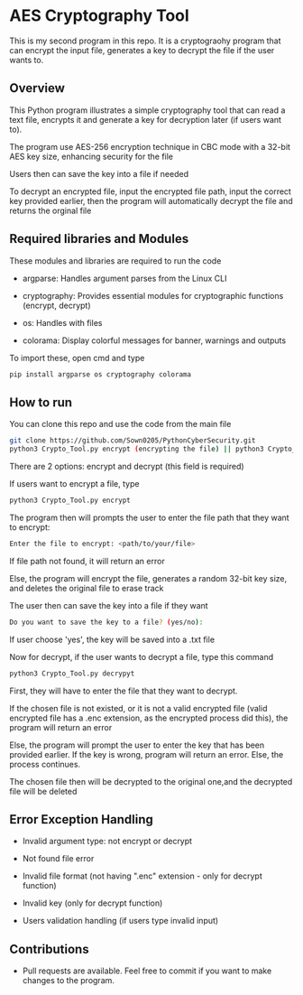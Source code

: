 # AES Cryptography Tool
This is my second program in this repo. It is a cryptograohy program that can encrypt the input file, generates a key to decrypt the file if the user wants to.

## Overview
This Python program illustrates a simple cryptography tool that can read a text file, encrypts it and generate a key for decryption later (if users want to).

The program use AES-256 encryption technique in CBC mode with a 32-bit AES key size, enhancing security for the file

Users then can save the key into a file if needed

To decrypt an encrypted file, input the encrypted file path, input the correct key provided earlier, then the program will automatically decrypt the file and returns the orginal file

## Required libraries and Modules

These modules and libraries are required to run the code

- argparse: Handles argument parses from the Linux CLI

- cryptography: Provides essential modules for cryptographic functions (encrypt, decrypt)

- os: Handles with files

- colorama: Display colorful messages for banner, warnings and outputs

To import these, open cmd and type

```bash
pip install argparse os cryptography colorama
```

## How to run

You can clone this repo and use the code from the main file

```bash
git clone https://github.com/Sown0205/PythonCyberSecurity.git
python3 Crypto_Tool.py encrypt (encrypting the file) || python3 Crypto_Tool.py (decrypting the file)
```
There are 2 options: encrypt and decrypt (this field is required)

If users want to encrypt a file, type

```bash
python3 Crypto_Tool.py encrypt
```

The program then will prompts the user to enter the file path that they want to encrypt:

```bash
Enter the file to encrypt: <path/to/your/file>
```

If file path not found, it will return an error

Else, the program will encrypt the file, generates a random 32-bit key size, and deletes the original file to erase track

The user then can save the key into a file if they want

```bash
Do you want to save the key to a file? (yes/no):
```

If user choose 'yes', the key will be saved into a .txt file

Now for decrypt, if the user wants to decrypt a file, type this command

```bash
python3 Crypto_Tool.py decrypyt
```

First, they will have to enter the file that they want to decrypt. 

If the chosen file is not existed, or it is not a valid encrypted file (valid encrypted file has a .enc extension, as the encrypted process did this), the program will return an error

Else, the program will prompt the user to enter the key that has been provided earlier. If the key is wrong, program will return an error. Else, the process continues.

The chosen file then will be decrypted to the original one,and the decrypted file will be deleted

## Error Exception Handling

- Invalid argument type: not encrypt or decrypt

- Not found file error

- Invalid file format (not having ".enc" extension - only for decrypt function)

- Invalid key (only for decrypt function)

- Users validation handling (if users type invalid input)

## Contributions

- Pull requests are available. Feel free to commit if you want to make changes to the program.